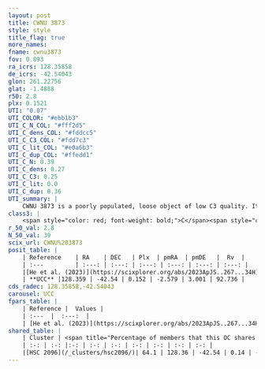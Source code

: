 ```yaml
---
layout: post
title: CWNU 3873
style: style
title_flag: true
more_names: 
fname: cwnu3873
fov: 0.093
ra_icrs: 128.35858
de_icrs: -42.54043
glon: 261.22756
glat: -1.4888
r50: 2.8
plx: 0.1521
UTI: "0.07"
UTI_COLOR: "#ebb1b3"
UTI_C_N_COL: "#fff2d5"
UTI_C_dens_COL: "#fddcc5"
UTI_C_C3_COL: "#fdd7c3"
UTI_C_lit_COL: "#e0a6b3"
UTI_C_dup_COL: "#ffedd1"
UTI_C_N: 0.39
UTI_C_dens: 0.27
UTI_C_C3: 0.25
UTI_C_lit: 0.0
UTI_C_dup: 0.36
UTI_summary: |
    CWNU 3873 is a poorly populated, loose object of low C3 quality. It was recently reported in the literature.<br><br><span style="color: #99180f; font-weight: bold;">Warning: </span>This is possibly a duplicated object, which shares a significant percentage of members with at least one previously reported entry.
class3: |
    <span style="color: red; font-weight: bold;">C</span><span style="color: red; font-weight: bold;">C</span>
r_50_val: 2.8
N_50_val: 39
scix_url: CWNU%203873
posit_table: |
    | Reference    | RA    | DEC   | Plx  | pmRA  | pmDE   |  Rv  |
    | :---         | :---: | :---: | :---: | :---: | :---: | :---: |
    |[He et al. (2023)](https://scixplorer.org/abs/2023ApJS..267...34H) | 128.319 | -42.541 | 0.156 | -2.556 | 3.001 | 92.74 |
    | **UCC** |128.359 | -42.54 | 0.152 | -2.579 | 3.001 | 92.736 | 
cds_radec: 128.35858,-42.54043
carousel: UCC
fpars_table: |
    | Reference |  Values |
    | :---  |  :---:  |
    | [He et al. (2023)](https://scixplorer.org/abs/2023ApJS..267...34H) | `A0=4.05, m-M=13.65, logA=8.5` |
shared_table: |
    | Cluster | <span title="Percentage of members that this OC shares with the ones listed">%</span>   | RA   | DEC   | Plx   | pmRA  | pmDE  | Rv | UTI |
    | :-: | :-: |:-: | :-: | :-: | :-: | :-: | :-: | :-: |
    |[HSC 2096](/_clusters/hsc2096/)| 64.1 | 128.36 | -42.54 | 0.14 | -2.6 | 3.02 | -- |0.24 |
---
```

